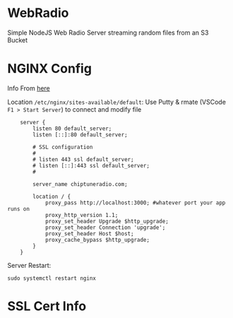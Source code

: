 # WebRadio
Simple NodeJS Web Radio Server streaming random files from an S3 Bucket

# NGINX Config

Info From [here](https://www.digitalocean.com/community/tutorials/how-to-serve-static-files-with-nginx-on-ubuntu-18-04)

Location `/etc/nginx/sites-available/default`:
Use Putty & rmate (VSCode `F1 > Start Server`) to connect and modify file
```shell
    server {
        listen 80 default_server;
        listen [::]:80 default_server;
    
        # SSL configuration
        #
        # listen 443 ssl default_server;
        # listen [::]:443 ssl default_server;
        #
    
        server_name chiptuneradio.com;
    
        location / {
            proxy_pass http://localhost:3000; #whatever port your app runs on
            proxy_http_version 1.1;
            proxy_set_header Upgrade $http_upgrade;
            proxy_set_header Connection 'upgrade';
            proxy_set_header Host $host;
            proxy_cache_bypass $http_upgrade;
        }
    }
```

Server Restart:
```shell
sudo systemctl restart nginx
```

# SSL Cert Info

